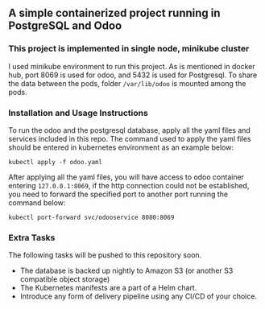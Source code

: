 ## A simple containerized project running in PostgreSQL and Odoo

### This project is implemented in single node, minikube cluster

I used minikube environment to run this project. As is mentioned in docker hub, port 8069 is used for odoo, and 5432 is used for Postgresql. To share the data between the pods, folder `/var/lib/odoo` is mounted among the pods.

### Installation and Usage Instructions

To run the odoo and the postgresql database, apply all the yaml files and services included in this repo. The command used to apply the yaml files should be entered in kubernetes environment as an example below:

`kubectl apply -f odoo.yaml`

After applying all the yaml files, you will have access to odoo container entering `127.0.0.1:8069`, if the http connection could not be established, you need to forward the specified port to another port running the command below:

`kubectl port-forward svc/odooservice 8080:8069`

### Extra Tasks

The following tasks will be pushed to this repository soon.

- The database is backed up nightly to Amazon S3 (or another S3 compatible object storage)
- The Kubernetes manifests are a part of a Helm chart.
- Introduce any form of delivery pipeline using any CI/CD of your choice.

